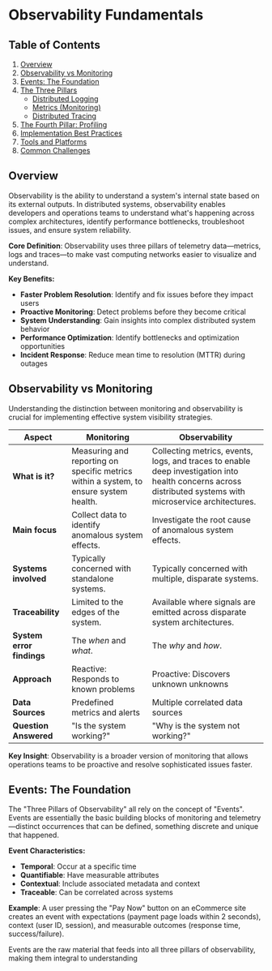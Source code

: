# Observability Fundamentals

## Table of Contents
1. [Overview](#overview)
2. [Observability vs Monitoring](#observability-vs-monitoring)
3. [Events: The Foundation](#events-the-foundation)
4. [The Three Pillars](#the-three-pillars)
   - [Distributed Logging](#distributed-logging)
   - [Metrics (Monitoring)](#metrics-monitoring)
   - [Distributed Tracing](#distributed-tracing)
5. [The Fourth Pillar: Profiling](#the-fourth-pillar-profiling)
6. [Implementation Best Practices](#implementation-best-practices)
7. [Tools and Platforms](#tools-and-platforms)
8. [Common Challenges](#common-challenges)

## Overview

Observability is the ability to understand a system's internal state based on its external outputs. In distributed systems, observability enables developers and operations teams to understand what's happening across complex architectures, identify performance bottlenecks, troubleshoot issues, and ensure system reliability.

**Core Definition**: Observability uses three pillars of telemetry data—metrics, logs and traces—to make vast computing networks easier to visualize and understand.

**Key Benefits:**
- **Faster Problem Resolution**: Identify and fix issues before they impact users
- **Proactive Monitoring**: Detect problems before they become critical
- **System Understanding**: Gain insights into complex distributed system behavior
- **Performance Optimization**: Identify bottlenecks and optimization opportunities
- **Incident Response**: Reduce mean time to resolution (MTTR) during outages

## Observability vs Monitoring

Understanding the distinction between monitoring and observability is crucial for implementing effective system visibility strategies.

| Aspect | Monitoring | Observability |
|--------|------------|---------------|
| **What is it?** | Measuring and reporting on specific metrics within a system, to ensure system health. | Collecting metrics, events, logs, and traces to enable deep investigation into health concerns across distributed systems with microservice architectures. |
| **Main focus** | Collect data to identify anomalous system effects. | Investigate the root cause of anomalous system effects. |
| **Systems involved** | Typically concerned with standalone systems. | Typically concerned with multiple, disparate systems. |
| **Traceability** | Limited to the edges of the system. | Available where signals are emitted across disparate system architectures. |
| **System error findings** | The *when* and *what*. | The *why* and *how*. |
| **Approach** | Reactive: Responds to known problems | Proactive: Discovers unknown unknowns |
| **Data Sources** | Predefined metrics and alerts | Multiple correlated data sources |
| **Question Answered** | "Is the system working?" | "Why is the system not working?" |

**Key Insight**: Observability is a broader version of monitoring that allows operations teams to be proactive and resolve sophisticated issues faster.

## Events: The Foundation

The "Three Pillars of Observability" all rely on the concept of "Events". Events are essentially the basic building blocks of monitoring and telemetry—distinct occurrences that can be defined, something discrete and unique that happened.

**Event Characteristics:**
- **Temporal**: Occur at a specific time
- **Quantifiable**: Have measurable attributes
- **Contextual**: Include associated metadata and context
- **Traceable**: Can be correlated across systems

**Example**: A user pressing the "Pay Now" button on an eCommerce site creates an event with expectations (payment page loads within 2 seconds), context (user ID, session), and measurable outcomes (response time, success/failure).

Events are the raw material that feeds into all three pillars of observability, making them integral to understanding